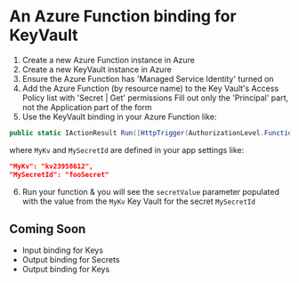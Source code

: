 # An Azure Function binding for KeyVault
1. Create a new Azure Function instance in Azure
1. Create a new KeyVault instance in Azure
1. Ensure the Azure Function has 'Managed Service Identity' turned on
1. Add the Azure Function (by resource name) to the Key Vault's Access Policy list with 'Secret | Get' permissions
	Fill out only the 'Principal' part, not the Application part of the form
1. Use the KeyVault binding in your Azure Function like:
```csharp
public static IActionResult Run([HttpTrigger(AuthorizationLevel.Function, "get", Route = null)]HttpRequest req, [KeyVaultSecret(@"MyKv", @"MySecretId")]string secretValue, ILogger log)
```

where `MyKv` and `MySecretId` are defined in your app settings like:
```json
"MyKv": "kv23958612",
"MySecretId": "fooSecret"
```

6. Run your function & you will see the `secretValue` parameter populated with the value from the `MyKv` Key Vault for the secret `MySecretId`

## Coming Soon
- Input binding for Keys
- Output binding for Secrets
- Output binding for Keys